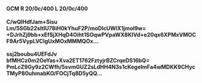 #### GCM R 20/0c/400 L 20/0c/400
**C/wQIHdfJam+Sisu**<br/>**Lm/5SGb22sltIU78iH0kYhuF2P/moDIcUWlX1jmol9w=**<br/>**+DJrhZj9bb+xEfSjXHqD4Oiht1SOqwPVpaWX8KIVd+e20qx6XPMxVMOCF9Ar5VypLVCIgUxMOxMMMQOx...**<br/><br/>
**ssj2boubu4UEFdJv**<br/>**bfMHCz0m2OeYas+Xva2ET1762FztyjrBZCrqeDS16bQ=**<br/>**PmLcZ9Gy9z2CWfh/5svmGUZ2sLdHH4N3s1cKegelmFa4wMDKK9CHycTMyP80uhmabKO/FOCjTq8D5yQQ...**